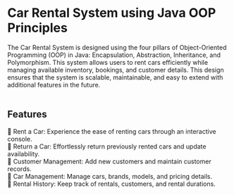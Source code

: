 # Car Rental System using Java OOP Principles 
The Car Rental System is designed using the four pillars of Object-Oriented Programming (OOP) in Java: Encapsulation, Abstraction, Inheritance, and Polymorphism. This system allows users to rent cars efficiently while managing available inventory, bookings, and customer details. This design ensures that the system is scalable, maintainable, and easy to extend with additional features in the future.
<br>
<br>
## Features

🚀 Rent a Car: Experience the ease of renting cars through an interactive console.<br>
🔁 Return a Car: Effortlessly return previously rented cars and update availability.<br>
👥 Customer Management: Add new customers and maintain customer records.<br>
🚗 Car Management: Manage cars, brands, models, and pricing details.<br>
📝 Rental History: Keep track of rentals, customers, and rental durations.
